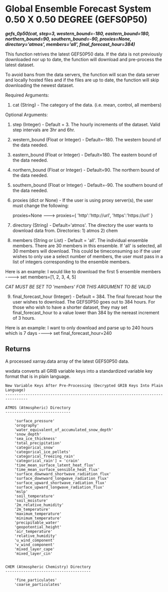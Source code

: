 # Global Ensemble Forecast System 0.50 X 0.50 DEGREE (GEFS0P50)

***gefs_0p50(cat, step=3, western_bound=-180, eastern_bound=180, northern_bound=90, southern_bound=-90, proxies=None, directory='atmos', members='all', final_forecast_hour=384)***

This function retrives the latest GEFS0P50 data. If the data is not previously downloaded nor up to date, the function
will download and pre-process the latest dataset. 

To avoid bans from the data servers, the function will scan the data server and locally hosted files and if the 
files are up to date, the function will skip downloading the newest dataset. 

Required Arguments:

1) cat (String) - The category of the data. (i.e. mean, control, all members)

Optional Arguments:

1) step (Integer) - Default = 3. The hourly increments of the dataset. Valid step intervals are 3hr and 6hr.  

2) western_bound (Float or Integer) - Default=-180. The western bound of the data needed. 

3) eastern_bound (Float or Integer) - Default=180. The eastern bound of the data needed.

4) northern_bound (Float or Integer) - Default=90. The northern bound of the data needed.

5) southern_bound (Float or Integer) - Default=-90. The southern bound of the data needed.

6) proxies (dict or None) - If the user is using proxy server(s), the user must change the following:

   proxies=None ---> proxies={
                       'http':'http://url',
                       'https':'https://url'
                    }

7) directory (String) - Default='atmos'. The directory the user wants to download data from.
   Directories: 1) atmos
                2) chem
                
8) members (String or List) - Default = 'all'. The individual ensemble members. There are 30 members in this ensemble.
If 'all' is selected, all 30 members will download. This could be timeconsuming so if the user wishes to only use a select number
of members, the user must pass in a list of integers corresponding to the ensemble members. 

Here is an example: I would like to download the first 5 ensemble members ----> set members=[1, 2, 3, 4, 5]

*CAT MUST BE SET TO 'members' FOR THIS ARGUMENT TO BE VALID*

9) final_forecast_hour (Integer) - Default = 384. The final forecast hour the user wishes to download. The GEFS0P50
goes out to 384 hours. For those who wish to have a shorter dataset, they may set final_forecast_hour to a value lower than 
384 by the nereast increment of 3 hours. 

Here is an example: I want to only download and parse up to 240 hours which is 7 days ----> set final_forecast_hour=240   


Returns
-------

A processed xarray.data array of the latest GEFS0P50 data. 

wxdata converts all GRIB variable keys into a standardized variable key format that is in plain language. 
    
    New Variable Keys After Pre-Processing (Decrypted GRIB Keys Into Plain Language)
    --------------------------------------------------------------------------------
    
    ATMOS (Atmospheric) Directory
    -----------------------------

        'surface_pressure'
        'orography'
        'water_equivalent_of_accumulated_snow_depth'
        'snow_depth'
        'sea_ice_thickness'
        'total_precipitation'
        'categorical_snow'
        'categorical_ice_pellets'
        'categorical_freezing_rain'
        'categorical_rain'] = 'crain'
        'time_mean_surface_latent_heat_flux'
        'time_mean_surface_sensible_heat_flux'
        'surface_downward_shortwave_radiation_flux'
        'surface_downward_longwave_radiation_flux'
        'surface_upward_shortwave_radiation_flux'
        'surface_upward_longwave_radiation_flux'
        'mslp'
        'soil_temperature'
        'soil_moisture'
        '2m_relative_humidity'
        '2m_temperature'
        'maximum_temperature'
        'minimum_temperature'
        'precipitable_water'
        'geopotential_height'
        'air_temperature'
        'relative_humidity'
        'u_wind_component'
        'v_wind_component'
        'mixed_layer_cape'
        'mixed_layer_cin'
        

    CHEM (Atmospheric Chemistry) Directory
    --------------------------------------
    
        'fine_particulates'
        'coarse_particulates'


